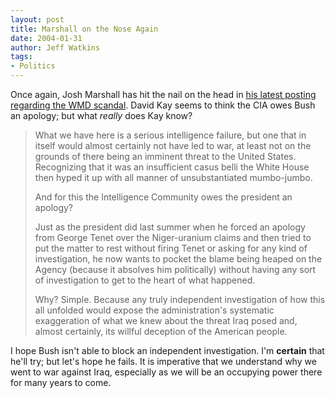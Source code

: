 ```yaml
---
layout: post
title: Marshall on the Nose Again
date: 2004-01-31
author: Jeff Watkins
tags:
- Politics
---
```


<p>Once again, Josh Marshall has hit the nail on the head in <a
href="http://www.talkingpointsmemo.com/archives/week_2004_01_25.php#002507">his latest posting regarding the WMD scandal</a>. David Kay
seems to think the CIA owes Bush an apology; but what <i>really</i>
does Kay know?</p>
<blockquote
cite="http://www.talkingpointsmemo.com/archives/week_2004_01_25.php#002507">
	<p>What we have here is a serious intelligence failure, but one
	that in itself would almost certainly not have led to war, at least
	not on the grounds of there being an imminent threat to the United
	States. Recognizing that it was an insufficient casus belli the
	White House then hyped it up with all manner of unsubstantiated
	mumbo-jumbo.</p>
	<p>And for this the Intelligence Community owes the president an
	apology?</p>
	<p>Just as the president did last summer when he forced an apology
	from George Tenet over the Niger-uranium claims and then tried to
	put the matter to rest without firing Tenet or asking for any kind
	of investigation, he now wants to pocket the blame being heaped on
	the Agency (because it absolves him politically) without having any
	sort of investigation to get to the heart of what happened.</p>
	<p>Why? Simple. Because any truly independent investigation of how
	this all unfolded would expose the administration's systematic
	exaggeration of what we knew about the threat Iraq posed and,
	almost certainly, its willful deception of the American people.</p>
</blockquote>
<p>I hope Bush isn't able to block an independent investigation. I'm
<b>certain</b> that he'll try; but let's hope he fails. It is
imperative that we understand why we went to war against Iraq,
especially as we will be an occupying power there for many years to
come.</p>